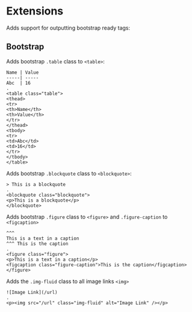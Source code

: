 # Extensions

Adds support for outputting bootstrap ready tags:

## Bootstrap
 
Adds bootstrap `.table` class to `<table>`:

```````````````````````````````` example
Name | Value
-----| -----
Abc  | 16
.
<table class="table">
<thead>
<tr>
<th>Name</th>
<th>Value</th>
</tr>
</thead>
<tbody>
<tr>
<td>Abc</td>
<td>16</td>
</tr>
</tbody>
</table>
````````````````````````````````

Adds bootstrap `.blockquote` class to `<blockquote>`:

```````````````````````````````` example
> This is a blockquote
.
<blockquote class="blockquote">
<p>This is a blockquote</p>
</blockquote>
````````````````````````````````

Adds bootstrap `.figure` class to `<figure>` and `.figure-caption` to `<figcaption>`

```````````````````````````````` example
^^^
This is a text in a caption
^^^ This is the caption
.
<figure class="figure">
<p>This is a text in a caption</p>
<figcaption class="figure-caption">This is the caption</figcaption>
</figure>
````````````````````````````````

Adds the `.img-fluid` class to all image links `<img>`

```````````````````````````````` example
![Image Link](/url)
.
<p><img src="/url" class="img-fluid" alt="Image Link" /></p>
````````````````````````````````
